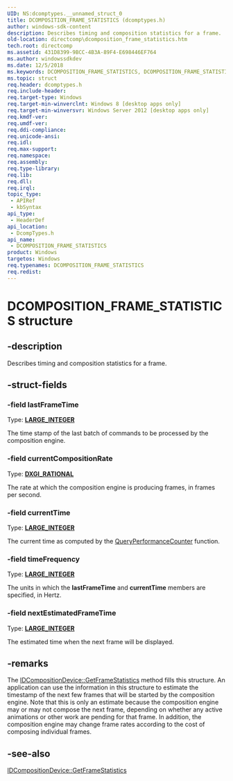 ```yaml
---
UID: NS:dcomptypes.__unnamed_struct_0
title: DCOMPOSITION_FRAME_STATISTICS (dcomptypes.h)
author: windows-sdk-content
description: Describes timing and composition statistics for a frame.
old-location: directcomp\dcomposition_frame_statistics.htm
tech.root: directcomp
ms.assetid: 431D8399-9BCC-4B3A-89F4-E698446EF764
ms.author: windowssdkdev
ms.date: 12/5/2018
ms.keywords: DCOMPOSITION_FRAME_STATISTICS, DCOMPOSITION_FRAME_STATISTICS structure [DirectComposition], PDCOMPOSITION_FRAME_STATISTICS, PDCOMPOSITION_FRAME_STATISTICS structure pointer [DirectComposition], dcomptypes/DCOMPOSITION_FRAME_STATISTICS, dcomptypes/PDCOMPOSITION_FRAME_STATISTICS, directcomp.dcomposition_frame_statistics
ms.topic: struct
req.header: dcomptypes.h
req.include-header: 
req.target-type: Windows
req.target-min-winverclnt: Windows 8 [desktop apps only]
req.target-min-winversvr: Windows Server 2012 [desktop apps only]
req.kmdf-ver: 
req.umdf-ver: 
req.ddi-compliance: 
req.unicode-ansi: 
req.idl: 
req.max-support: 
req.namespace: 
req.assembly: 
req.type-library: 
req.lib: 
req.dll: 
req.irql: 
topic_type:
 - APIRef
 - kbSyntax
api_type:
 - HeaderDef
api_location:
 - DcompTypes.h
api_name:
 - DCOMPOSITION_FRAME_STATISTICS
product: Windows
targetos: Windows
req.typenames: DCOMPOSITION_FRAME_STATISTICS
req.redist: 
---
```


# DCOMPOSITION_FRAME_STATISTICS structure


## -description


Describes timing and composition statistics for a frame.


## -struct-fields




### -field lastFrameTime

Type: <b><a href="https://msdn.microsoft.com/6a2985b6-5baf-49ab-af28-67c1374557ea">LARGE_INTEGER</a></b>

The time stamp of the last batch of commands to be processed by the composition engine.


### -field currentCompositionRate

Type: <b><a href="https://msdn.microsoft.com/en-us/library/Bb173069(v=VS.85).aspx">DXGI_RATIONAL</a></b>

The rate at which the composition engine is producing frames, in frames per second.


### -field currentTime

Type: <b><a href="https://msdn.microsoft.com/6a2985b6-5baf-49ab-af28-67c1374557ea">LARGE_INTEGER</a></b>

The current time as computed by the <a href="https://msdn.microsoft.com/en-us/library/ms644904(v=VS.85).aspx">QueryPerformanceCounter</a> function.


### -field timeFrequency

Type: <b><a href="https://msdn.microsoft.com/6a2985b6-5baf-49ab-af28-67c1374557ea">LARGE_INTEGER</a></b>

The units in which the <b>lastFrameTime</b> and <b>currentTime</b> members are specified, in Hertz.


### -field nextEstimatedFrameTime

Type: <b><a href="https://msdn.microsoft.com/6a2985b6-5baf-49ab-af28-67c1374557ea">LARGE_INTEGER</a></b>

The estimated time when the next frame will be displayed.


## -remarks



The <a href="https://msdn.microsoft.com/C4DB7A16-BF91-4CD0-BCD2-4793D9599E0A">IDCompositionDevice::GetFrameStatistics</a> method fills this structure. An application can use the information in this structure to estimate the timestamp of the next few frames that will be started by the composition engine. Note that this is only an estimate because the composition engine may or may not compose the next frame, depending on whether any active animations or other work are pending for that frame. In addition, the composition engine may change frame rates according to the cost of composing individual frames.




## -see-also




<a href="https://msdn.microsoft.com/C4DB7A16-BF91-4CD0-BCD2-4793D9599E0A">IDCompositionDevice::GetFrameStatistics</a>
 

 

